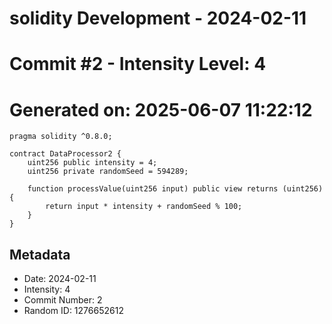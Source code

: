 ﻿# solidity Development - 2024-02-11
# Commit #2 - Intensity Level: 4
# Generated on: 2025-06-07 11:22:12
```solidity
pragma solidity ^0.8.0;

contract DataProcessor2 {
    uint256 public intensity = 4;
    uint256 private randomSeed = 594289;

    function processValue(uint256 input) public view returns (uint256) {
        return input * intensity + randomSeed % 100;
    }
}
```
## Metadata
- Date: 2024-02-11
- Intensity: 4
- Commit Number: 2
- Random ID: 1276652612
